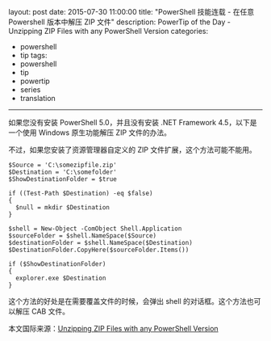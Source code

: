 layout: post
date: 2015-07-30 11:00:00
title: "PowerShell 技能连载 - 在任意 Powershell 版本中解压 ZIP 文件"
description: PowerTip of the Day - Unzipping ZIP Files with any PowerShell Version
categories:
- powershell
- tip
tags:
- powershell
- tip
- powertip
- series
- translation
---
如果您没有安装 PowerShell 5.0，并且没有安装 .NET Framework 4.5，以下是一个使用 Windows 原生功能解压 ZIP 文件的办法。

不过，如果您安装了资源管理器自定义的 ZIP 文件扩展，这个方法可能不能用。

    $Source = 'C:\somezipfile.zip'
    $Destination = 'C:\somefolder'
    $ShowDestinationFolder = $true
    
    if ((Test-Path $Destination) -eq $false)
    {
      $null = mkdir $Destination
    }
    
    $shell = New-Object -ComObject Shell.Application
    $sourceFolder = $shell.NameSpace($Source)
    $destinationFolder = $shell.NameSpace($Destination)
    $DestinationFolder.CopyHere($sourceFolder.Items())
    
    if ($ShowDestinationFolder)
    {
      explorer.exe $Destination
    }

这个方法的好处是在需要覆盖文件的时候，会弹出 shell 的对话框。这个方法也可以解压 CAB 文件。

<!--more-->
本文国际来源：[Unzipping ZIP Files with any PowerShell Version](http://community.idera.com/powershell/powertips/b/tips/posts/unzipping-zip-files-with-any-powershell-version)
